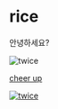 # rice

안녕하세요?

![twice](http://image.fmkorea.com/files/attach/new/20160711/486616/143682650/410609116/0876c24c0f5b3a9d013cfacaf93359c0.jpg)

[cheer up](https://www.youtube.com/watch?v=c7rCyll5AeY&list=RDc7rCyll5AeY&index=1)

[![twice](http://image.fmkorea.com/files/attach/new/20160711/486616/143682650/410609116/0876c24c0f5b3a9d013cfacaf93359c0.jpg)](https://www.youtube.com/watch?v=c7rCyll5AeY&list=RDc7rCyll5AeY&index=1)
